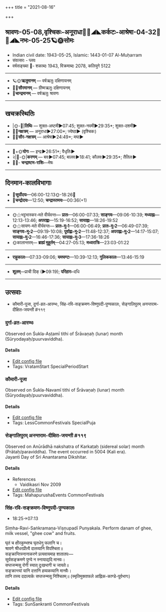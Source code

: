 +++
title = "2021-08-16"

+++
## श्रावणः-05-08,वृश्चिकः-अनूराधा🌛🌌◢◣कर्कटः-आश्रेषा-04-32🌌🌞◢◣नभः-05-25🪐🌞सोमः
- Indian civil date: 1943-05-25, Islamic: 1443-01-07 Al-Muḥarram
- संवत्सरः - प्लवः
- वर्षसङ्ख्या 🌛- शकाब्दः 1943, विक्रमाब्दः 2078, कलियुगे 5122
___________________
- 🪐🌞**ऋतुमानम्** — वर्षऋतुः दक्षिणायनम्
- 🌌🌞**सौरमानम्** — ग्रीष्मऋतुः दक्षिणायनम्
- 🌛**चान्द्रमानम्** — वर्षऋतुः श्रावणः
___________________


## खचक्रस्थितिः
- |🌞-🌛|**तिथिः** — शुक्ल-अष्टमी►07:45; शुक्ल-नवमी►29:35*; शुक्ल-दशमी►  
- 🌌🌛**नक्षत्रम्** — अनूराधा►27:00*; ज्येष्ठा► (वृश्चिकः)  
- 🌌🌞**सौर-नक्षत्रम्** — आश्रेषा►24:49*; मघा►  
___________________
- 🌛+🌞**योगः** — इन्द्रः►26:51*; वैधृतिः►  
- २|🌛-🌞|**करणम्** — बवः►07:45; बालवः►18:41; कौलवः►29:35*; तैतिलः►  
- 🌌🌛- **चन्द्राष्टम-राशिः**—मेषः  
___________________


## दिनमान-कालविभागाः
- 🌅**सूर्योदयः**—06:00-12:13🌞️-18:26🌇  
- 🌛**चन्द्रोदयः**—12:50; **चन्द्रास्तमयः**—00:36(+1)  
___________________
- 🌞⚝भट्टभास्कर-मते वीर्यवन्तः— **प्रातः**—06:00-07:33; **साङ्गवः**—09:06-10:39; **मध्याह्नः**—12:13-13:46; **अपराह्णः**—15:19-16:52; **सायाह्नः**—18:26-19:52  
- 🌞⚝सायण-मते वीर्यवन्तः— **प्रातः-मु॰1**—06:00-06:49; **प्रातः-मु॰2**—06:49-07:39; **साङ्गवः-मु॰2**—09:19-10:08; **पूर्वाह्णः-मु॰2**—11:48-12:37; **अपराह्णः-मु॰2**—14:17-15:07; **सायाह्नः-मु॰2**—16:46-17:36; **सायाह्नः-मु॰3**—17:36-18:26  
- 🌞कालान्तरम्— **ब्राह्मं मुहूर्तम्**—04:27-05:13; **मध्यरात्रिः**—23:03-01:22  
___________________
- **राहुकालः**—07:33-09:06; **यमघण्टः**—10:39-12:13; **गुलिककालः**—13:46-15:19  
___________________
- **शूलम्**—प्राची दिक् (►09:19); **परिहारः**–दधि  
___________________

## उत्सवाः
- कौमारी-पूजा, दुर्गा-व्रत-आरम्भः, सिंह-रवि-सङ्क्रमण-विष्णुपदी-पुण्यकालः, सेङ्गालिपुरम् अनन्तराम-दीक्षित-जयन्ती #११९
### दुर्गा-व्रत-आरम्भः

Observed on Śukla-Aṣṭamī tithi of Śrāvaṇaḥ (lunar) month (Sūryodayaḥ/puurvaviddha). 

#### Details
- [Edit config file](https://github.com/jyotisham/adyatithi/tree/master/devatA/shakti/lunar_month/tithi/05/08/durgA-vrata-ArambhaH.toml)
- Tags: VratamStart SpecialPeriodStart


### कौमारी-पूजा

Observed on Śukla-Navamī tithi of Śrāvaṇaḥ (lunar) month (Sūryodayaḥ/puurvaviddha). 

#### Details
- [Edit config file](https://github.com/jyotisham/adyatithi/tree/master/devatA/shakti/lunar_month/tithi/05/09/kaumArI-pUjA.toml)
- Tags: LessCommonFestivals SpecialPuja


### सेङ्गालिपुरम् अनन्तराम-दीक्षित-जयन्ती #११९

Observed on Anūrādhā nakshatra of Karkaṭaḥ (sidereal solar) month (Prātaḥ/paraviddha). The event occurred in 5004 (Kali era).  
Jayanti Day of Sri Anantarama Dikshitar.

#### Details
- References
  - Vaidikasri Nov 2009
- [Edit config file](https://github.com/jyotisham/adyatithi/tree/master/mahApuruSha/smArta-misc/sidereal_solar_month/nakshatra/04/17/sEGgAlipuram%20anantarAma-dIkSita-jayantI.toml)
- Tags: MahapurushaEvents CommonFestivals


### सिंह-रवि-सङ्क्रमण-विष्णुपदी-पुण्यकालः
- 18:25→07:13

Siṃha-Ravi-Saṅkramaṇa-Viṣṇupadī Punyakala. Perform danam of ghee, milk vessel, "ghee cow" and fruits.

घृतं च क्षीरकुम्भश्च घृतधेनु फलानि च।  
श्रावणे श्रीधरप्रीत्यै दातव्यानि विपश्चिता॥  
सङ्क्रान्तिस्नानाकरणे प्रत्यवायमाह शातातपः—  
सूर्यसङ्क्रमणे पुण्ये न स्नायाद्यदि मानवः।  
सप्तजन्मसु रोगी स्यात् दुःखभागी च जायते॥  
सङ्क्रान्त्यां यानि दत्तानि हव्यकव्यानि मानवैः।  
तानि तस्य ददात्यर्कः सप्तजन्मसु निश्चितम्॥ (स्मृतिमुक्ताफले आह्निक-काण्डे-पूर्वभागः)



#### Details
- [Edit config file](https://github.com/jyotisham/adyatithi/tree/master/time_focus/sankrAnti/description_only/siMha-ravi-saGkramaNa-viSNupadI-puNyakAlaH.toml)
- Tags: SunSankranti CommonFestivals


